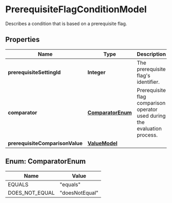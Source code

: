 

# PrerequisiteFlagConditionModel

Describes a condition that is based on a prerequisite flag.

## Properties

| Name | Type | Description | Notes |
|------------ | ------------- | ------------- | -------------|
|**prerequisiteSettingId** | **Integer** | The prerequisite flag&#39;s identifier. |  |
|**comparator** | [**ComparatorEnum**](#ComparatorEnum) | Prerequisite flag comparison operator used during the evaluation process. |  |
|**prerequisiteComparisonValue** | [**ValueModel**](ValueModel.md) |  |  |



## Enum: ComparatorEnum

| Name | Value |
|---- | -----|
| EQUALS | &quot;equals&quot; |
| DOES_NOT_EQUAL | &quot;doesNotEqual&quot; |



